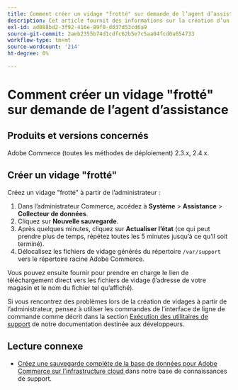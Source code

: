 ```yaml
---
title: Comment créer un vidage "frotté" sur demande de l’agent d’assistance
description: Cet article fournit des informations sur la création d’un vidage (sauvegarde) "frotté" de votre base de données et de code à partir de l’administrateur Adobe Commerce lorsque celui-ci est invité à en fournir un par un agent de support Adobe Commerce. Ce vidage exclut vos fichiers multimédias afin d’accélérer le processus et de générer un fichier beaucoup plus petit. Toutes les données sensibles sont hachées lors de la sauvegarde de la base.
exl-id: ad088bd2-3f92-416e-89f0-d037d53cd6a9
source-git-commit: 2aeb2355b74d1cdfc62b5e7c5aa04fcd0a654733
workflow-type: tm+mt
source-wordcount: '214'
ht-degree: 0%

---
```


# Comment créer un vidage &quot;frotté&quot; sur demande de l’agent d’assistance


## Produits et versions concernés

Adobe Commerce (toutes les méthodes de déploiement) 2.3.x, 2.4.x.

## Créer un vidage &quot;frotté&quot;

Créez un vidage &quot;frotté&quot; à partir de l’administrateur :

1. Dans l’administrateur Commerce, accédez à **Système** > **Assistance** > **Collecteur de données**.
1. Cliquez sur **Nouvelle sauvegarde**.
1. Après quelques minutes, cliquez sur **Actualiser l’état** (ce qui peut prendre plus de temps, répétez toutes les 5 minutes jusqu’à ce qu’il soit terminé).
1. Délocalisez les fichiers de vidage générés du répertoire `/var/support` vers le répertoire racine Adobe Commerce.

Vous pouvez ensuite fournir pour prendre en charge le lien de téléchargement direct vers les fichiers de vidage (l’adresse de votre magasin et le nom du fichier tel qu’affiché).

Si vous rencontrez des problèmes lors de la création de vidages à partir de l’administrateur, pensez à utiliser les commandes de l’interface de ligne de commande comme décrit dans la section [Exécution des utilitaires de support](https://experienceleague.adobe.com/fr/docs/commerce-operations/configuration-guide/cli/run-support-utilities) de notre documentation destinée aux développeurs.

## Lecture connexe

* [ Créez une sauvegarde complète de la base de données pour Adobe Commerce sur l’infrastructure cloud ](/help/how-to/general/create-database-dump-on-cloud.md) dans notre base de connaissances de support.
